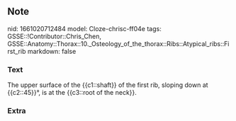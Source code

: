 ## Note
nid: 1661020712484
model: Cloze-chrisc-ff04e
tags: GSSE::!Contributor::Chris_Chen, GSSE::Anatomy::Thorax::10._Osteology_of_the_thorax::Ribs::Atypical_ribs::First_rib
markdown: false

### Text
<div class='toggle'>
  The upper surface of the {{c1::shaft}} of the first rib, sloping
  down at {{c2::45}}°, is at the {{c3::root of the neck}}.
</div>

### Extra

